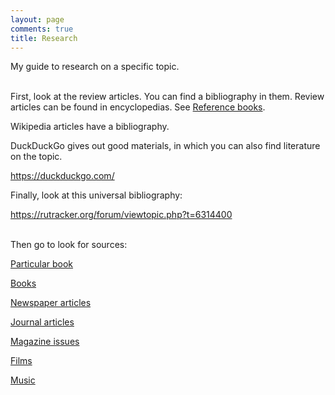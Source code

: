 ```yaml
---
layout: page
comments: true
title: Research
---
```


My guide to research on a specific topic.
<br><br>

First, look at the review articles. You can find a bibliography in them. Review articles can be found in encyclopedias. See [Reference books](/en/reference-books).

Wikipedia articles have a bibliography.

DuckDuckGo gives out good materials, in which you can also find literature on the topic.

<https://duckduckgo.com/>

Finally, look at this universal bibliography:

<https://rutracker.org/forum/viewtopic.php?t=6314400>
<br><br>

Then go to look for sources:

[Particular book](/en/book-searching)

[Books](/en/libraries)

[Newspaper articles](/en/newspapers)

[Journal articles](/en/articles)

[Magazine issues](/en/magazines)

[Films](/ru/films)

[Music](/ru/music)
